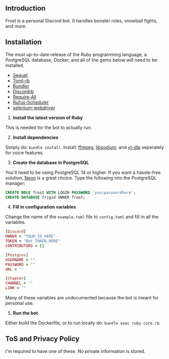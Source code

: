 ## Introduction

Frost is a personal Discord bot. It handles booster roles, snowball fights, and more.

## Installation 

The most up-to-date release of the Ruby programming language, a PostgreSQL database, Docker, and all of the gems below will need to be installed.

- [Sequel](https://github.com/jeremyevans/sequel)
- [Toml-rb](https://github.com/emancu/toml-rb)
- [Bundler](https://rubygems.org/gems/bundler/versions/2.5.18)
- [Discordrb](https://github.com/shardlab/discordrb)
- [Require-All](https://github.com/jarmo/require_all)
- [Rufus-Scheduler](https://github.com/jmettraux/rufus-scheduler)
- [selenium-webdriver](https://rubygems.org/gems/selenium-webdriver)

1. **Install the latest version of Ruby**

This is needed for the bot to actually run.

2. **Install dependencies**

Simply do: `bundle install`. Install: [ffmpeg](https://www.ffmpeg.org/download.html), [libsodium](https://github.com/shardlab/discordrb/wiki/Installing-libsodium), and [yt-dlp](https://github.com/yt-dlp/yt-dlp) seperately for voice features.

3. **Create the database in PostgreSQL**

You'll need to be using PostgreSQL 14 or higher. If you want a hassle-free solution, [Neon](https://neon.tech/home) is a great choice. Type the following
into the PostgreSQL manager:

```sql
CREATE ROLE frost WITH LOGIN PASSWORD 'yourpasswordhere';
CREATE DATABASE frigid OWNER frost;
```

4. **Fill in configuration variables**

Change the name of the `example.toml` file to `config.toml` and fill in all the variables.

```ruby
[Discord]
OWNER = "YOUR_ID_HERE"
TOKEN = "Bot TOKEN_HERE"
CONTRIBUTORS = []

[Postgres]
USERNAME = ""
PASSWORD = ""
URL = ""

[Chapter]
CHANNEL = ""
LINK = ""
```

Many of these variables are undocumented because the bot is meant for personal use.

5. **Run the bot**

Either build the Dockerfile, or to run locally do: `bundle exec ruby core.rb`.

## ToS and Privacy Policy

I'm required to have one of these. No private information is stored.
